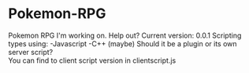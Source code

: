 Pokemon-RPG
===========

Pokemon RPG I'm working on. Help out? 
Current version: 0.0.1
Scripting types using: 
-Javascript
-C++ (maybe)
Should it be a plugin or its own server script?  
You can find to client script version in clientscript.js
